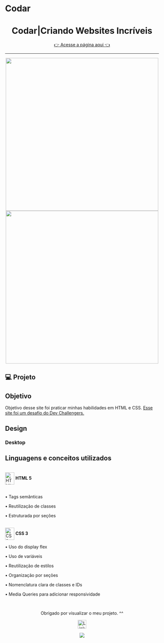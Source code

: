 # Codar
<h1 align="center"> Codar|Criando Websites Incríveis</h1>
<p align="center">
<a href="https://jonathanguimarae3s.github.io/Codar/" target="_blank">👉 Acesse a página aqui 👈</a>
</p>
<hr>
<div align="center">
<img width="500px" src="https://github.com/JonathanGuimarae3s/portifolioo/blob/main/css/imgs/gifs/1.gif">
<img width="500px" src="https://github.com/JonathanGuimarae3s/portifolioo/blob/main/css/imgs/gifs/2.gif">
</div>


## 💻 Projeto
<h2>Objetivo</h2>
Objetivo desse site foi praticar minhas habilidades em HTML e CSS. <a href="https://www.devchallenge.com.br/challenges/5ed47992adee277fae224a0b/details" target="_blank" >Esse site foi um desafio do Dev Challengers. </a>

## Design

### Desktop

## Linguagens e conceitos utilizados 

<!-- HTML -->
<br>
<div><img align="center"  alt="HTML" width="30" height="40" src="https://cdn.jsdelivr.net/gh/devicons/devicon/icons/html5/html5-plain.svg" /> <b> HTML 5</b></div>
<br>
<p>• Tags semânticas</p>
<p>• Reutilização de classes</p>
<p>• Estruturada por seções</p>

<!-- CSS -->
<br>
<div>
<img align="center" alt="CSS"  width="30" height="40" src="https://cdn.jsdelivr.net/gh/devicons/devicon/icons/css3/css3-plain.svg" /> <b> CSS 3</b>
</div>
<p>• Uso do display flex</p>
<p>• Uso de variáveis</p>
<p>• Reutilização de estilos</p>
<p>• Organização por seções</p>
<p>• Nomenclatura clara de classes e IDs</p>
<p>• Media Queries para adicionar responsividade</p>
<br>
<div>
  <div align = 'center'>
  <p>Obrigado por visualizar o meu projeto. ^^</p>
    
  <a href="https://www.linkedin.com/in/jonathan-guimar%C3%A3es-984b69219/"><img src="https://img.shields.io/badge/LinkedIn-282C34?logo=linkedin&logoColor=white" alt="LinkedIn logo" title="LinkedIn" height="28"></a>

<img src="https://c.tenor.com/EJ1C6RDW3YoAAAAM/kakashi-bye-bye-anime.gif">
